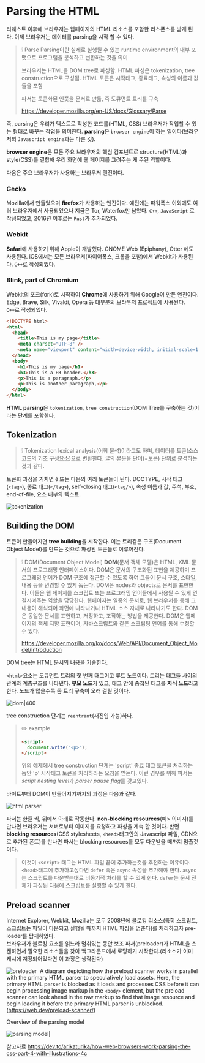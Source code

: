 # Parsing the HTML

리퀘스트 이후에 브라우저는 웹페이지의 HTML 리소스를 포함한 리스폰스를 받게 된다. 이제 브라우저는 데이터를 parsing을 시작 할 수 있다.

> ❕ Parse
> Parsing이란 실제로 실행될 수 있는 runtime environment의 내부 포맷으로 프로그램을 분석하고 변환하는 것을 의미
>
> 브라우저는 HTML을 DOM tree로 파싱함. HTML 파싱은 tokenization, tree construction으로 구성됨. HTML 토큰은 시작태그, 종료태그, 속성의 이름과 값들을 포함
>
> 파서는 토큰화된 인풋을 문서로 만듦, 즉 도큐먼트 트리를 구축
>
> https://developer.mozilla.org/en-US/docs/Glossary/Parse

즉, parsing은 우리가 텍스트로 작성한 코드를(HTML, CSS) 브라우저가 작업할 수 있는 형태로 바꾸는 작업을 의미한다. **parsing**은 `browser engine`이 하는 일이다(브라우저의 `Javascript engine`과는 다른 것).

**browser engine**은 모든 주요 브라우저의 핵심 컴포넌트로 structure(HTML)과 style(CSS)를 결합해 우리 화면에 웹 페이지를 그려주는 게 주된 역할이다.

다음은 주요 브라우저가 사용하는 브라우저 엔진이다.

### Gecko

Mozilla에서 만들었으며 **firefox**가 사용하는 엔진이다. 예전에는 파워폭스 이외에도 여러 브라우저에서 사용되었으나 지금은 Tor, Waterfox만 남았다. `C++`, `JavaScript` 로 작성되었고, 2016년 이후로는 `Rust`가 추가되었다.

### Webkit

**Safari**에 사용하기 위해 Apple이 개발했다. GNOME Web (Epiphany), Otter 에도 사용된다. iOS에서는 모든 브라우저(파이어폭스, 크롬을 포함)에서 Webkit가 사용된다. `C++`로 작성되었다.

### Blink, part of Chromium

Webkit의 포크(fork)로 시작하여 **Chrome**에 사용하기 위해 Google이 만든 엔진이다. Edge, Brave, Silk, Vivaldi, Opera 등 대부분의 브라우저 프로젝트에 사용된다. `C++`로 작성되었다.

```html
<!DOCTYPE html>
<html>
  <head>
    <title>This is my page</title>
    <meta charset="UTF-8" />
    <meta name="viewport" content="width=device-width, initial-scale=1.0" />
  </head>
  <body>
    <h1>This is my page</h1>
    <h3>This is a H3 header.</h3>
    <p>This is a paragraph.</p>
    <p>This is another paragraph,</p>
  </body>
</html>
```

**HTML parsing**은 `tokenization`, `tree construction`(DOM Tree를 구축하는 것)이라는 단계를 포함한다.

## Tokenization

> ❕ Tokenization
> lexical analysis(어휘 분석)이라고도 하며, 데이터를 토큰(소스 코드의 기초 구성요소)으로 변환한다. 글의 본문을 단어(=토큰) 단위로 분석하는 것과 같다.

토큰화 과정을 거치면 `0` 또는 다음의 여러 토큰들이 된다.
DOCTYPE, 시작 태그(`<tag>`), 종료 태그(`</tag>`), self-closing 태그(`<tag/>`), 속성 이름과 값, 주석, 부호, end-of-file, 요쇼 내부의 텍스트.

![tokenization](https://res.cloudinary.com/practicaldev/image/fetch/s--yy-6k1E1--/c_limit%2Cf_auto%2Cfl_progressive%2Cq_auto%2Cw_880/https://dev-to-uploads.s3.amazonaws.com/uploads/articles/oy2l781kaik9tq6xvs4d.png)

## Building the DOM

토큰이 만들어지면 **tree building**을 시작한다. 이는 트리같은 구조(Document Object Model)를 만드는 것으로 파싱된 토큰들로 이루어진다.

> ❕ DOM(Document Object Model)
> **DOM**(문서 객체 모델)은 HTML, XML 문서의 프로그래밍 인터페이스이다. DOM은 문서의 구조화된 표현을 제공하며 프로그래밍 언어가 DOM 구조에 접근할 수 있도록 하여 그들이 문서 구조, 스타일, 내용 등을 변경할 수 있게 돕는다.
> DOM은 nodes와 objects로 문서를 표현한다. 이들은 웹 페이지를 스크립트 또는 프로그래밍 언어들에서 사용될 수 있게 연결시켜주는 역할을 담당한다.
> 웹페이지는 일종의 문서로, 웹 브라우저를 통해 그 내용이 해석되어 화면에 나타나거나 HTML 소스 자체로 나타나기도 한다. DOM은 동일한 문서를 표현하고, 저장하고, 조작하는 방법을 제공한다. DOM은 웹페이지의 객체 지향 표현이며, 자바스크립트와 같은 스크립팅 언어를 통해 수정할 수 있다.
>
> https://developer.mozilla.org/ko/docs/Web/API/Document_Object_Model/Introduction

DOM tree는 HTML 문서의 내용을 기술한다.

`<html>`요소는 도큐먼트 트리의 첫 번째 태그이고 루트 노드이다. 트리는 태그들 사이의 관계와 계층구조를 나타낸다. **부모 노드**가 있고, 태그 안에 중첩된 태그를 **자식 노드**라고 한다. 노드가 많을수록 돔 트리 구축이 오래 걸릴 것이다.

![dom|400](https://res.cloudinary.com/practicaldev/image/fetch/s--Pd1hP5tb--/c_limit%2Cf_auto%2Cfl_progressive%2Cq_auto%2Cw_880/https://dev-to-uploads.s3.amazonaws.com/uploads/articles/8qdomt3z4u21pex1hhbw.png)

tree construction 단계는 `reentrant`(재진입 가능)하다.

> ✏️ example
>
> ```html
> <script>
>   document.write("<p>");
> </script>
> ```
>
> 위의 예제에서 tree construction 단계는
> 'script' 종료 태그 토큰을 처리하는 동안 'p' 시작태그 토큰을 처리하라는 요청을 받는다.
> 이런 경우를 위해 파서는 *script nesting level*과 *parser pause flag*를 갖고있다.

바이트부터 DOM이 만들어지기까지의 과정은 다음과 같다.

![html parser](https://res.cloudinary.com/practicaldev/image/fetch/s--AQryP0on--/c_limit%2Cf_auto%2Cfl_progressive%2Cq_auto%2Cw_880/https://dev-to-uploads.s3.amazonaws.com/uploads/articles/9h659kk44fxd4ke0soez.png)

파서는 한줄 씩, 위에서 아래로 작동한다. **non-blocking resources**(예> 이미지)를 만나면 브라우저는 서버로부터 이미지를 요청하고 파싱을 계속 할 것이다. 반면 **blocking resources**(CSS stylesheets, `<head>`태그안의 Javascript 파일, CDN으로 추가된 폰트)를 만나면 파서는 blocking resources를 모두 다운받을 때까지 멈출것이다.

> 이것이 `<script>` 태그는 HTML 파일 끝에 추가하는것을 추천하는 이유이다. `<head>`태그에 추가하고싶다면 `defer` 혹은 `async` 속성을 추가해야 한다.
> `async`는 스크립트를 다운받는대로 비동기적 처리를 할 수 있게 한다. `defer`는 문서 전체가 파싱된 다음에 스크립트를 실행할 수 있게 한다.

## Preload scanner

Internet Explorer, Webkit, Mozilla는 모두 2008년에 블로킹 리소스(특히 스크립트, 스크립트는 파일이 다운되고 실행될 때까지 HTML 파싱을 멈춘다)를 처리하고자 pre-loader를 탑재하였다.  
브라우저가 블로킹 요소를 읽느라 멈춰있는 동안 보조 파서(preloader)가 HTML을 스캔하면서 필요한 리소스들을 찾아 백그라운드에서 로딩하기 시작한다.(리소스가 이미 캐시에 저장되어있다면 이 과정은 생략된다)

![preloader](https://web-dev.imgix.net/image/jL3OLOhcWUQDnR4XjewLBx4e3PC3/6lccoVh4f6IJXA8UBKxH.svg)
 A diagram depicting how the preload scanner works in parallel with the primary HTML parser to speculatively load assets. Here, the primary HTML parser is blocked as it loads and processes CSS before it can begin processing image markup in the `<body>` element, but the preload scanner can look ahead in the raw markup to find that image resource and begin loading it before the primary HTML parser is unblocked. (https://web.dev/preload-scanner/)

Overview of the parsing model

![parsing model|](https://html.spec.whatwg.org/images/parsing-model-overview.svg)

참고자료
https://dev.to/arikaturika/how-web-browsers-work-parsing-the-css-part-4-with-illustrations-4c
